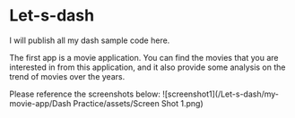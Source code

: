 # Let-s-dash
I will publish all my dash sample code here. 

The first app is a movie application. You can find the movies that you are interested in from this application, and it also provide some analysis on the trend of movies over the years.

Please reference the screenshots below:
![screenshot1](/Let-s-dash/my-movie-app/Dash Practice/assets/Screen Shot 1.png)


